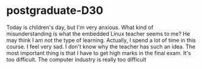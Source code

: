 # postgraduate-D30
Today is children's day, but I'm very anxious. What kind of misunderstanding is what the embedded Linux teacher seems to me? He may think I am not the type of learning. Actually, I spend a lot of time in this course. I feel very sad. I don't know why the teacher has such an idea. The most important thing is that I have to get high marks in the final exam. It's too difficult. The computer industry is really too difficult
